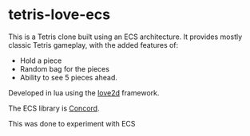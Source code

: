 # tetris-love-ecs

This is a Tetris clone built using an ECS architecture. It provides mostly classic Tetris gameplay, with the added features of:

* Hold a piece
* Random bag for the pieces
* Ability to see 5 pieces ahead.



Developed in lua using the [love2d](https://love2d.org) framework. 

The ECS library is [Concord](https://github.com/Tjakka5/Concord/).

This was done to experiment with ECS